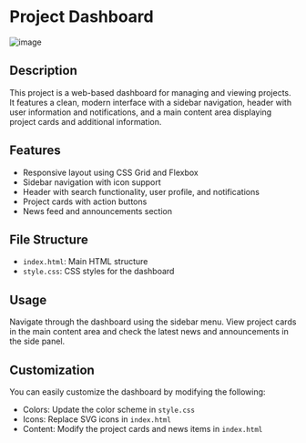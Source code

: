 # Project Dashboard
![image](https://github.com/user-attachments/assets/c23476d1-0aeb-40ac-803f-9a872d4e43d3)

## Description
This project is a web-based dashboard for managing and viewing projects. It features a clean, modern interface with a sidebar navigation, header with user information and notifications, and a main content area displaying project cards and additional information.

## Features
- Responsive layout using CSS Grid and Flexbox
- Sidebar navigation with icon support
- Header with search functionality, user profile, and notifications
- Project cards with action buttons
- News feed and announcements section

## File Structure
- `index.html`: Main HTML structure
- `style.css`: CSS styles for the dashboard

## Usage
Navigate through the dashboard using the sidebar menu. View project cards in the main content area and check the latest news and announcements in the side panel.

## Customization
You can easily customize the dashboard by modifying the following:
- Colors: Update the color scheme in `style.css`
- Icons: Replace SVG icons in `index.html`
- Content: Modify the project cards and news items in `index.html`

